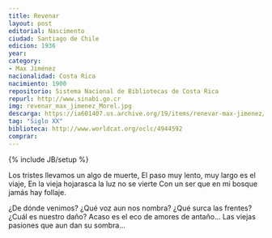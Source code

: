 ```yaml
---
title: Revenar
layout: post
editorial: Nascimento
ciudad: Santiago de Chile
edicion: 1936
year:
category:
- Max Jiménez
nacionalidad: Costa Rica
nacimiento: 1900
repositorio: Sistema Nacional de Bibliotecas de Costa Rica
repurl: http://www.sinabi.go.cr
img: revenar_max_jimenez_Morel.jpg
descarga: https://ia601407.us.archive.org/19/items/renevar-max-jimenez/Renevar%20-%20Max%20Jimenez.pdf
tag: "Siglo XX"
biblioteca: http://www.worldcat.org/oclc/4944592
comprar: 
---
```

{% include JB/setup %}

Los tristes llevamos un algo de muerte, 
El paso muy lento, muy largo es el viaje,
En la vieja hojarasca la luz no se vierte
Con un ser que en mi bosque jamás hay follaje.

¿De dónde venimos? ¿Qué voz aun nos nombra?
¿Qué surca las frentes? ¿Cuál es nuestro daño?
Acaso es el eco de amores de antaño…
Las viejas pasiones que aun dan su sombra…

